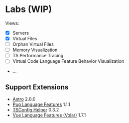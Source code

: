 # Labs (WIP)

Views:

- [x] Servers
- [x] Virtual Files
- [ ] Orphan Virtual Files
- [ ] Memory Visualization
- [ ] TS Performance Tracing
- [ ] Virtual Code Language Feature Behavior Visualization
- ...

## Support Extensions

- [Astro](https://marketplace.visualstudio.com/items?itemName=astro-build.astro-vscode) 2.0.0
- [Pug Language Features](https://marketplace.visualstudio.com/items?itemName=johnsoncodehk.vscode-pug) 1.1.1
- [TSConfig Helper](https://marketplace.visualstudio.com/items?itemName=johnsoncodehk.vscode-tsconfig-helper) 0.3.2
- [Vue Language Features (Volar)](https://marketplace.visualstudio.com/items?itemName=Vue.volar) 1.7.1
